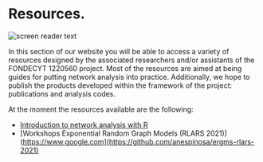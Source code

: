 
# Resources. 

![screen reader text](laboratory.jpg "")

In this section of our website you will be able to access a variety of resources designed by the associated researchers and/or assistants of the FONDECYT 1220560 project. Most of the resources are aimed at being guides for putting network analysis into practice. Additionally, we hope to publish the products developed within the framework of the project: publications and analysis codes.

At the moment the resources available are the following:

- [Introduction to network analysis with R](https://github.com/anespinosa/cts-chile)
- [Workshops Exponential Random Graph Models (RLARS 2021)](https://www.google.com](https://github.com/anespinosa/ergms-rlars-2021)


